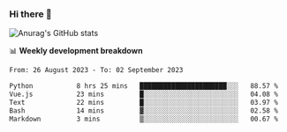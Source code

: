 ### Hi there 👋
![Anurag's GitHub stats](https://github-readme-stats.vercel.app/api?username=jami1024&show_icons=true&theme=radical)

📊 **Weekly development breakdown**
<!--START_SECTION:waka-->

```txt
From: 26 August 2023 - To: 02 September 2023

Python           8 hrs 25 mins   ██████████████████████░░░   88.57 %
Vue.js           23 mins         █░░░░░░░░░░░░░░░░░░░░░░░░   04.08 %
Text             22 mins         █░░░░░░░░░░░░░░░░░░░░░░░░   03.97 %
Bash             14 mins         ▓░░░░░░░░░░░░░░░░░░░░░░░░   02.58 %
Markdown         3 mins          ▒░░░░░░░░░░░░░░░░░░░░░░░░   00.67 %
```

<!--END_SECTION:waka-->
<!--
**jami1024/jami1024** is a ✨ _special_ ✨ repository because its `README.md` (this file) appears on your GitHub profile.

Here are some ideas to get you started:

- 🔭 I’m currently working on ...
- 🌱 I’m currently learning ...
- 👯 I’m looking to collaborate on ...
- 🤔 I’m looking for help with ...
- 💬 Ask me about ...
- 📫 How to reach me: ...
- 😄 Pronouns: ...
- ⚡ Fun fact: ...
-->
